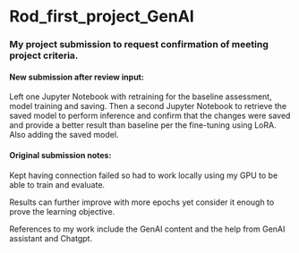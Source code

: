 # Rod_first_project_GenAI

### My project submission to request confirmation of meeting project criteria. 

#### New submission after review input:

Left one Jupyter Notebook with retraining for the baseline assessment, model training and saving. Then a second Jupyter Notebook to retrieve the saved model to perform inference and confirm that the changes were saved and provide a better result than baseline per the fine-tuning using LoRA. Also adding the saved model.


#### Original submission notes:

Kept having connection failed so had to work locally using my GPU to be able to train and evaluate.

Results can further improve with more epochs yet consider it enough to prove the learning objective.

References to my work include the GenAI content and the help from GenAI assistant and Chatgpt.
